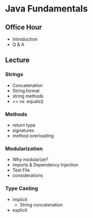 # Java Fundamentals

## Office Hour

- Introduction
- Q & A

## Lecture 

### Strings

- Concatenation
- String.format
- string methods
- == vs .equals()

### Methods

- return type
- signatures
- method overloading

### Modularization

- Why modularize? 
- imports & Dependency Injection
- Test File
- considerations

### Type Casting

- implicit
    - String concatenation
- explicit


